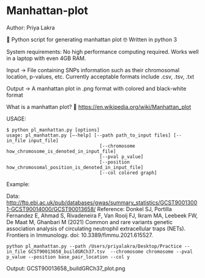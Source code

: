 # Manhattan-plot

Author: Priya Lakra


🐍 Python script for generating manhattan plot 🤓
Written in python 3

System requirements: No high performance computing required. Works well in a laptop with even 4GB RAM. 

Input -> File containing SNPs information such as their chromosomal location, p-values, etc. Currently acceptable formats include .csv, .tsv, .txt 

Output -> A manhattan plot in .png format with colored and black-white format 

What is a manhattan plot? 🤔 https://en.wikipedia.org/wiki/Manhattan_plot 

USAGE: 

    $ python pl_manhattan.py [options]
    usage: pl_manhattan.py [—-help] [--path path_to_input files] [--in_file input_file] 
                                      [--chromosome how_chromosome_is_denoted_in_input_file] 
                                      [--pval p_value] 
                                      [--position how_chromosomal_position_is_denoted_in_input_file] 
                                      [--col colored graph]  
    

Example:

Data: http://ftp.ebi.ac.uk/pub/databases/gwas/summary_statistics/GCST90013001-GCST90014000/GCST90013658/
Reference: Donkel SJ, Portilla Fernandez E, Ahmad S, Rivadeneira F, Van Rooij FJ, Ikram MA, Leebeek FW,  De Maat M, Ghanbari M (2021) Common and rare variants genetic association analysis of circulating neutrophil extracellular traps (NETs). Frontiers in Immunology. doi: 10.3389/fimmu.2021.615527.

    python pl_manhattan.py --path /Users/priyalakra/Desktop/Practice --in_file GCST90013658_buildGRCh37.tsv  --chromosome chromosome --pval p_value --position base_pair_location --col y

Output: GCST90013658_buildGRCh37_plot.png 


